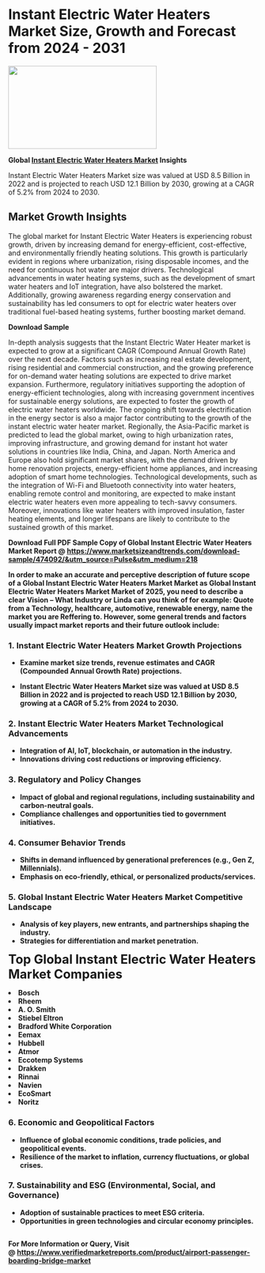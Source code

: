 <H1>Instant Electric Water Heaters Market Size, Growth and Forecast from 2024 - 2031</H1><img class="aligncenter size-medium wp-image-584254" src="https://thirdeyenews.in/wp-content/uploads/2024/09/Global-Market-Research-300x168.jpeg" alt="" width="300" height="168" /><p><strong>Global&nbsp;<a href="https://www.marketsizeandtrends.com/download-sample/474092/&amp;utm_source=Pulse&amp;utm_medium=218">Instant Electric Water Heaters Market</a> Insights</strong></p><p>Instant Electric Water Heaters Market size was valued at USD 8.5 Billion in 2022 and is projected to reach USD 12.1 Billion by 2030, growing at a CAGR of 5.2% from 2024 to 2030.</p><p><h2>Market Growth Insights</h2> <p>The global market for Instant Electric Water Heaters is experiencing robust growth, driven by increasing demand for energy-efficient, cost-effective, and environmentally friendly heating solutions. This growth is particularly evident in regions where urbanization, rising disposable incomes, and the need for continuous hot water are major drivers. Technological advancements in water heating systems, such as the development of smart water heaters and IoT integration, have also bolstered the market. Additionally, growing awareness regarding energy conservation and sustainability has led consumers to opt for electric water heaters over traditional fuel-based heating systems, further boosting market demand.</p> <p><strong>Download Sample</strong></p> <p>In-depth analysis suggests that the Instant Electric Water Heater market is expected to grow at a significant CAGR (Compound Annual Growth Rate) over the next decade. Factors such as increasing real estate development, rising residential and commercial construction, and the growing preference for on-demand water heating solutions are expected to drive market expansion. Furthermore, regulatory initiatives supporting the adoption of energy-efficient technologies, along with increasing government incentives for sustainable energy solutions, are expected to foster the growth of electric water heaters worldwide. The ongoing shift towards electrification in the energy sector is also a major factor contributing to the growth of the instant electric water heater market. Regionally, the Asia-Pacific market is predicted to lead the global market, owing to high urbanization rates, improving infrastructure, and growing demand for instant hot water solutions in countries like India, China, and Japan. North America and Europe also hold significant market shares, with the demand driven by home renovation projects, energy-efficient home appliances, and increasing adoption of smart home technologies. Technological developments, such as the integration of Wi-Fi and Bluetooth connectivity into water heaters, enabling remote control and monitoring, are expected to make instant electric water heaters even more appealing to tech-savvy consumers. Moreover, innovations like water heaters with improved insulation, faster heating elements, and longer lifespans are likely to contribute to the sustained growth of this market.</p> <p><strong></p><p><span class=""><strong>Download Full PDF Sample Copy of Global Instant Electric Water Heaters Market Report</strong> @ <a href="https://www.marketsizeandtrends.com/download-sample/474092/&amp;utm_source=Pulse&amp;utm_medium=218" target="_blank">https://www.marketsizeandtrends.com/download-sample/474092/&amp;utm_source=Pulse&amp;utm_medium=218</a></span></p><p>In order to make an accurate and perceptive description of future scope of a Global&nbsp;Instant Electric Water Heaters Market Market as Global&nbsp;Instant Electric Water Heaters Market Market of 2025, you need to describe a clear Vision &ndash; What Industry or Linda can you think of for example: Quote from a Technology, healthcare, automotive, renewable energy, name the market you are Reffering to. However, some general trends and factors usually impact market reports and their future outlook include:</p><h3>1.&nbsp;<strong>Instant Electric Water Heaters Market Growth Projections</strong></h3><ul><li>Examine market size trends, revenue estimates and CAGR (Compounded Annual Growth Rate) projections.</li><li><p>Instant Electric Water Heaters Market size was valued at USD 8.5 Billion in 2022 and is projected to reach USD 12.1 Billion by 2030, growing at a CAGR of 5.2% from 2024 to 2030.</p></li></ul><h3>2.&nbsp;<strong>Instant Electric Water Heaters Market Technological Advancements</strong></h3><ul><li>Integration of AI, IoT, blockchain, or automation in the industry.</li><li>Innovations driving cost reductions or improving efficiency.</li></ul><h3>3.&nbsp;<strong>Regulatory and Policy Changes</strong></h3><ul><li>Impact of global and regional regulations, including sustainability and carbon-neutral goals.</li><li>Compliance challenges and opportunities tied to government initiatives.</li></ul><h3>4.&nbsp;<strong>Consumer Behavior Trends</strong></h3><ul><li>Shifts in demand influenced by generational preferences (e.g., Gen Z, Millennials).</li><li>Emphasis on eco-friendly, ethical, or personalized products/services.</li></ul><h3>5.&nbsp;<strong>Global Instant Electric Water Heaters Market Competitive Landscape</strong></h3><ul><li>Analysis of key players, new entrants, and partnerships shaping the industry.</li><li>Strategies for differentiation and market penetration.</li></ul><p data-pm-slice="1 1 []"><span style="color: inherit; font-family: inherit; font-size: 25px;">Top Global Instant Electric Water Heaters Market Companies</span></p><div class="" data-test-id=""><p><li>Bosch</li><li> Rheem</li><li> A. O. Smith</li><li> Stiebel Eltron</li><li> Bradford White Corporation</li><li> Eemax</li><li> Hubbell</li><li> Atmor</li><li> Eccotemp Systems</li><li> Drakken</li><li> Rinnai</li><li> Navien</li><li> EcoSmart</li><li> Noritz</li></p></div><h3>6.&nbsp;<strong>Economic and Geopolitical Factors</strong></h3><ul><li>Influence of global economic conditions, trade policies, and geopolitical events.</li><li>Resilience of the market to inflation, currency fluctuations, or global crises.</li></ul><h3>7.&nbsp;<strong>Sustainability and ESG (Environmental, Social, and Governance)</strong></h3><ul><li>Adoption of sustainable practices to meet ESG criteria.</li><li>Opportunities in green technologies and circular economy principles.</li></ul><h2><strong style="font-size: 14px;">For More Information or Query, Visit @&nbsp;</strong><a style="background-color: #ffffff; font-size: 14px;" href="https://www.marketsizeandtrends.com/report/instant-electric-water-heaters-market/" target="_blank">https://www.verifiedmarketreports.com/product/airport-passenger-boarding-bridge-market</a></h2>
